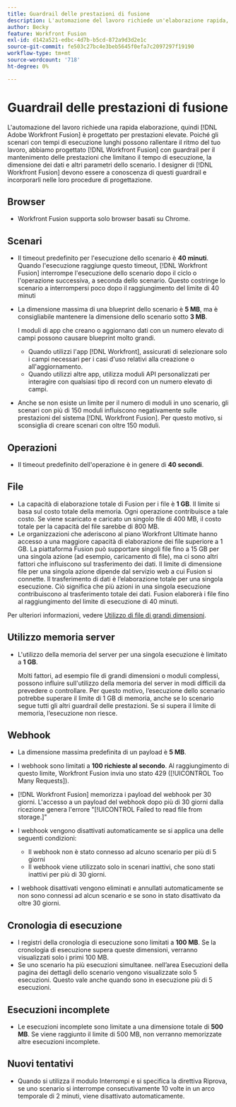 ```yaml
---
title: Guardrail delle prestazioni di fusione
description: L'automazione del lavoro richiede un'elaborazione rapida, quindi  [!DNL Adobe Workfront Fusion]  è progettato per prestazioni elevate. Poiché gli scenari con tempi di esecuzione lunghi possono rallentare il ritmo del tuo lavoro, abbiamo progettato [!DNL Workfront Fusion] con guardrail per il mantenimento delle prestazioni che limitano il tempo di esecuzione, la dimensione dei dati e altri parametri dello scenario. [!DNL Workfront Fusion] i designer devono essere a conoscenza di questi guardrail e incorporarli nelle loro procedure di progettazione.
author: Becky
feature: Workfront Fusion
exl-id: d142a521-edbc-4d7b-b5cd-872a9d3d2e1c
source-git-commit: fe503c27bc4e3beb5645f0efa7c2097297f19190
workflow-type: tm+mt
source-wordcount: '718'
ht-degree: 0%

---
```


# Guardrail delle prestazioni di fusione

L&#39;automazione del lavoro richiede una rapida elaborazione, quindi [!DNL Adobe Workfront Fusion] è progettato per prestazioni elevate. Poiché gli scenari con tempi di esecuzione lunghi possono rallentare il ritmo del tuo lavoro, abbiamo progettato [!DNL Workfront Fusion] con guardrail per il mantenimento delle prestazioni che limitano il tempo di esecuzione, la dimensione dei dati e altri parametri dello scenario. I designer di [!DNL Workfront Fusion] devono essere a conoscenza di questi guardrail e incorporarli nelle loro procedure di progettazione.

## Browser

* Workfront Fusion supporta solo browser basati su Chrome.

## Scenari

* Il timeout predefinito per l&#39;esecuzione dello scenario è **40 minuti**. Quando l&#39;esecuzione raggiunge questo timeout, [!DNL Workfront Fusion] interrompe l&#39;esecuzione dello scenario dopo il ciclo o l&#39;operazione successiva, a seconda dello scenario. Questo costringe lo scenario a interrompersi poco dopo il raggiungimento del limite di 40 minuti
* La dimensione massima di una blueprint dello scenario è **5 MB**, ma è consigliabile mantenere la dimensione dello scenario sotto **3 MB**.

  I moduli di app che creano o aggiornano dati con un numero elevato di campi possono causare blueprint molto grandi.

   * Quando utilizzi l&#39;app [!DNL Workfront], assicurati di selezionare solo i campi necessari per i casi d&#39;uso relativi alla creazione o all&#39;aggiornamento.
   * Quando utilizzi altre app, utilizza moduli API personalizzati per interagire con qualsiasi tipo di record con un numero elevato di campi.

* Anche se non esiste un limite per il numero di moduli in uno scenario, gli scenari con più di 150 moduli influiscono negativamente sulle prestazioni del sistema [!DNL Workfront Fusion]. Per questo motivo, si sconsiglia di creare scenari con oltre 150 moduli.

## Operazioni

* Il timeout predefinito dell&#39;operazione è in genere di **40 secondi**.

<!--
* The operation timeout for calls to Adobe Workfront is **120 seconds**.
-->

## File

* La capacità di elaborazione totale di Fusion per i file è **1 GB**. Il limite si basa sul costo totale della memoria. Ogni operazione contribuisce a tale costo. Se viene scaricato e caricato un singolo file di 400 MB, il costo totale per la capacità del file sarebbe di 800 MB.
* Le organizzazioni che aderiscono al piano Workfront Ultimate hanno accesso a una maggiore capacità di elaborazione dei file superiore a 1 GB. La piattaforma Fusion può supportare singoli file fino a 15 GB per una singola azione (ad esempio, caricamento di file), ma ci sono altri fattori che influiscono sul trasferimento dei dati. Il limite di dimensione file per una singola azione dipende dal servizio web a cui Fusion si connette. Il trasferimento di dati è l’elaborazione totale per una singola esecuzione. Ciò significa che più azioni in una singola esecuzione contribuiscono al trasferimento totale dei dati. Fusion elaborerà i file fino al raggiungimento del limite di esecuzione di 40 minuti.

Per ulteriori informazioni, vedere [Utilizzo di file di grandi dimensioni](/help/workfront-fusion/references/scenarios/fusion-large-files.md).

## Utilizzo memoria server

* L&#39;utilizzo della memoria del server per una singola esecuzione è limitato a **1 GB**.

  Molti fattori, ad esempio file di grandi dimensioni o moduli complessi, possono influire sull&#39;utilizzo della memoria del server in modi difficili da prevedere o controllare. Per questo motivo, l’esecuzione dello scenario potrebbe superare il limite di 1 GB di memoria, anche se lo scenario segue tutti gli altri guardrail delle prestazioni. Se si supera il limite di memoria, l’esecuzione non riesce.

## Webhook

* La dimensione massima predefinita di un payload è **5 MB**.
* I webhook sono limitati a **100 richieste al secondo**. Al raggiungimento di questo limite, Workfront Fusion invia uno stato 429 ([!UICONTROL Too Many Requests]).
* [!DNL Workfront Fusion] memorizza i payload del webhook per 30 giorni. L&#39;accesso a un payload del webhook dopo più di 30 giorni dalla ricezione genera l&#39;errore &quot;[!UICONTROL Failed to read file from storage.]&quot;
* I webhook vengono disattivati automaticamente se si applica una delle seguenti condizioni:

   * Il webhook non è stato connesso ad alcuno scenario per più di 5 giorni
   * Il webhook viene utilizzato solo in scenari inattivi, che sono stati inattivi per più di 30 giorni.

* I webhook disattivati vengono eliminati e annullati automaticamente se non sono connessi ad alcun scenario e se sono in stato disattivato da oltre 30 giorni.

## Cronologia di esecuzione

* I registri della cronologia di esecuzione sono limitati a **100 MB**. Se la cronologia di esecuzione supera queste dimensioni, verranno visualizzati solo i primi 100 MB.
* Se uno scenario ha più esecuzioni simultanee. nell’area Esecuzioni della pagina dei dettagli dello scenario vengono visualizzate solo 5 esecuzioni. Questo vale anche quando sono in esecuzione più di 5 esecuzioni.

## Esecuzioni incomplete

* Le esecuzioni incomplete sono limitate a una dimensione totale di **500 MB**. Se viene raggiunto il limite di 500 MB, non verranno memorizzate altre esecuzioni incomplete.

## Nuovi tentativi

* Quando si utilizza il modulo Interrompi e si specifica la direttiva Riprova, se uno scenario si interrompe consecutivamente 10 volte in un arco temporale di 2 minuti, viene disattivato automaticamente.
